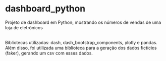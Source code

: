# dashboard_python

Projeto de dashboard em Python, mostrando os números de vendas de uma loja de eletrônicos <br><br>

Bibliotecas utilizadas: dash, dash_bootstrap_components, plotly e pandas.<br>
Além disso, foi utilizada uma biblioteca para a geração dos dados fictícios (faker), gerando um csv com esses dados.

